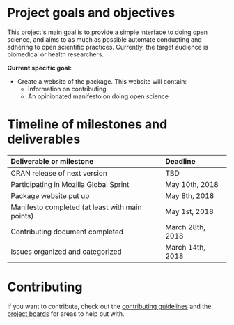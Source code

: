 
# Project goals and objectives

This project's main goal is to provide a simple interface to doing open science,
and aims to as much as possible automate conducting and adhering to open
scientific practices. Currently, the target audience is biomedical or health
researchers.

**Current specific goal:**

- Create a website of the package. This website will contain:
    - Information on contributing
    - An opinionated manifesto on doing open science

# Timeline of milestones and deliverables

| Deliverable or milestone | Deadline |
|:-------------------------|:---------|
| CRAN release of next version | TBD |
| Participating in Mozilla Global Sprint | May 10th, 2018 |
| Package website put up | May 8th, 2018 |
| Manifesto completed (at least with main points) | May 1st, 2018 |
| Contributing document completed | March 28th, 2018 |
| Issues organized and categorized | March 14th, 2018 |

# Contributing

If you want to contribute, check out the [contributing guidelines](CONTRIBUTING.md)
and the [project boards](https://github.com/lwjohnst86/prodigenr/projects) for 
areas to help out with.
